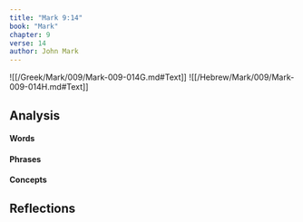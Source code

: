 ```yaml
---
title: "Mark 9:14"
book: "Mark"
chapter: 9
verse: 14
author: John Mark
---
```

![[/Greek/Mark/009/Mark-009-014G.md#Text]]
![[/Hebrew/Mark/009/Mark-009-014H.md#Text]]

## Analysis

#### Words

#### Phrases

#### Concepts

## Reflections
